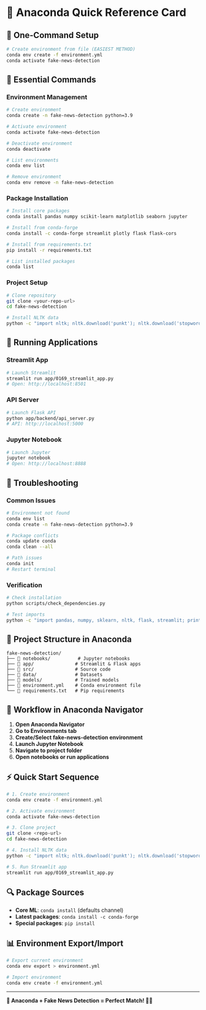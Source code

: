 # 🐍 Anaconda Quick Reference Card

## 🚀 One-Command Setup

```bash
# Create environment from file (EASIEST METHOD)
conda env create -f environment.yml
conda activate fake-news-detection
```

## 🔑 Essential Commands

### Environment Management
```bash
# Create environment
conda create -n fake-news-detection python=3.9

# Activate environment
conda activate fake-news-detection

# Deactivate environment
conda deactivate

# List environments
conda env list

# Remove environment
conda env remove -n fake-news-detection
```

### Package Installation
```bash
# Install core packages
conda install pandas numpy scikit-learn matplotlib seaborn jupyter

# Install from conda-forge
conda install -c conda-forge streamlit plotly flask flask-cors

# Install from requirements.txt
pip install -r requirements.txt

# List installed packages
conda list
```

### Project Setup
```bash
# Clone repository
git clone <your-repo-url>
cd fake-news-detection

# Install NLTK data
python -c "import nltk; nltk.download('punkt'); nltk.download('stopwords'); nltk.download('wordnet')"
```

## 📱 Running Applications

### Streamlit App
```bash
# Launch Streamlit
streamlit run app/0169_streamlit_app.py
# Open: http://localhost:8501
```

### API Server
```bash
# Launch Flask API
python app/backend/api_server.py
# API: http://localhost:5000
```

### Jupyter Notebook
```bash
# Launch Jupyter
jupyter notebook
# Open: http://localhost:8888
```

## 🔧 Troubleshooting

### Common Issues
```bash
# Environment not found
conda env list
conda create -n fake-news-detection python=3.9

# Package conflicts
conda update conda
conda clean --all

# Path issues
conda init
# Restart terminal
```

### Verification
```bash
# Check installation
python scripts/check_dependencies.py

# Test imports
python -c "import pandas, numpy, sklearn, nltk, flask, streamlit; print('✅ All packages working!')"
```

## 📁 Project Structure in Anaconda

```
fake-news-detection/
├── 📁 notebooks/          # Jupyter notebooks
├── 📁 app/               # Streamlit & Flask apps
├── 📁 src/               # Source code
├── 📁 data/              # Datasets
├── 📁 models/            # Trained models
├── 📄 environment.yml    # Conda environment file
└── 📄 requirements.txt   # Pip requirements
```

## 🎯 Workflow in Anaconda Navigator

1. **Open Anaconda Navigator**
2. **Go to Environments tab**
3. **Create/Select fake-news-detection environment**
4. **Launch Jupyter Notebook**
5. **Navigate to project folder**
6. **Open notebooks or run applications**

## ⚡ Quick Start Sequence

```bash
# 1. Create environment
conda env create -f environment.yml

# 2. Activate environment
conda activate fake-news-detection

# 3. Clone project
git clone <repo-url>
cd fake-news-detection

# 4. Install NLTK data
python -c "import nltk; nltk.download('punkt'); nltk.download('stopwords')"

# 5. Run Streamlit app
streamlit run app/0169_streamlit_app.py
```

## 🔍 Package Sources

- **Core ML**: `conda install` (defaults channel)
- **Latest packages**: `conda install -c conda-forge`
- **Special packages**: `pip install`

## 📊 Environment Export/Import

```bash
# Export current environment
conda env export > environment.yml

# Import environment
conda env create -f environment.yml
```

---

**🐍 Anaconda + Fake News Detection = Perfect Match! 🕵️‍♂️**
